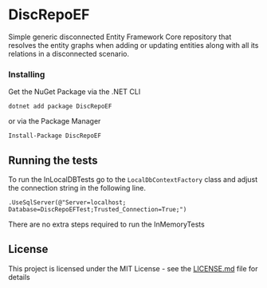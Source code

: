 # DiscRepoEF
Simple generic disconnected Entity Framework Core repository that resolves the entity graphs when adding or updating entities along with all its relations in a disconnected scenario.

### Installing

Get the NuGet Package via the .NET CLI 
```
dotnet add package DiscRepoEF
```
or via the Package Manager
```
Install-Package DiscRepoEF
```

## Running the tests

To run the InLocalDBTests go to the ``` LocalDbContextFactory ``` class and adjust the connection string in the following line.
```
.UseSqlServer(@"Server=localhost; Database=DiscRepoEFTest;Trusted_Connection=True;")
```
There are no extra steps required to run the InMemoryTests


## License

This project is licensed under the MIT License - see the [LICENSE.md](LICENSE.md) file for details

